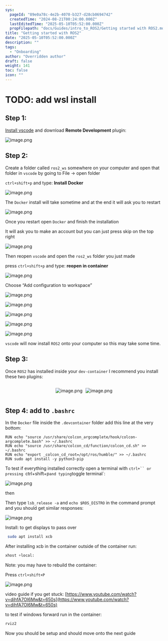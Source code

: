 ```yaml
---
sys:
  pageId: "89e0a78c-4e2b-4070-b327-d28cb0694742"
  createdTime: "2024-08-21T00:24:00.000Z"
  lastEditedTime: "2025-05-10T05:52:00.000Z"
  propFilepath: "docs/Guides/intro_to_ROS2/Getting started with ROS2.md"
title: "Getting started with ROS2"
date: "2025-05-10T05:52:00.000Z"
description: ""
tags:
  - "Onboarding"
author: "Overridden author"
draft: false
weight: 141
toc: false
icon: ""
---
```


# TODO: add wsl install

## Step 1:

[Install vscode](https://code.visualstudio.com/download) and download **Remote Development** plugin:

![image.png](https://prod-files-secure.s3.us-west-2.amazonaws.com/d518164a-d88e-44d1-a4ee-3adb3bd8bce0/efb52993-1881-4a40-b95e-6f020334f022/image.png?X-Amz-Algorithm=AWS4-HMAC-SHA256&X-Amz-Content-Sha256=UNSIGNED-PAYLOAD&X-Amz-Credential=ASIAZI2LB466ZXSRPMMT%2F20250510%2Fus-west-2%2Fs3%2Faws4_request&X-Amz-Date=20250510T090751Z&X-Amz-Expires=3600&X-Amz-Security-Token=IQoJb3JpZ2luX2VjEPj%2F%2F%2F%2F%2F%2F%2F%2F%2F%2FwEaCXVzLXdlc3QtMiJHMEUCIEhwC3F3YGo3PmwV4V8ALk0TNnuEybFLu%2BO0ayySlCy7AiEAyy1Ea2pBGIFWUxld3BHfHYEWLl7WNlSJ%2FdMd7jQhs28qiAQIof%2F%2F%2F%2F%2F%2F%2F%2F%2F%2FARAAGgw2Mzc0MjMxODM4MDUiDCuds%2Fr2LhLYi9EbgSrcA4G8re3eqRzP0Rmufb6CfUoqzLiYcYR5Uli9KbYhQuVQEBfRg28V4f4LuQ%2FZK27xwnhYkTs%2B2m%2B%2Bxq6zVx3Wa2bDS2%2FLqrqAd%2FG%2BNOCgfHfQVefFxuKc11LkKMlIIvipPkdKkoik7fTnmZsFIqFSu0SKrgylDi04U7er6vQkxSqUO0QPqUQ9frzWglX0%2FLntpIguJNTf8ntISDqPjQxpuTB9ZVBtr5fNr8uSAEq2oo1u8dLdqhRAvBNIRvBrF0bsGOBuQsdMaWem0tFHZiSs5LaoQ%2FN%2FxE%2F2W1odOlDXNVD0gV0O4DfkOCgqKSbERp9QDpjbCKLG0AzoYuAwxSd9kU2vvD%2FubtawttgkU2kfKh8gpW4q1PorAl7MgMJLjO5AIOCdAt8rXQKgeYe27iuLPDajTcxXq71jdoYoL3CWoN348w5fmx8TU0qJxdfIlwI4eUkDYp2xytdJb9d1EfoXics25HIkfJQoF86pScZTUKv6nO9easGnHlVHokIzkiWS6VzvV6KVvr2Lmby4pom8cjnP8J%2BFKTgy7ELcfqW7O1QcecD0YTxPhZIrKxLOWePG5bd%2F1yBXFN5mTbpRI77Zy0CLFADW5vhXRa0k68FcAUp2CyML0HU0ZDucUyXsMOuP%2FMAGOqUBEEJZJfP9zu%2B97JSdlA33IcEU2xwH1XP2P9wp5MJCkngKcDYj4FGQeJBx1kYZxnZBvc8W3OuoXFQ%2BTvdRd66hbItUSoCIOeXjm7RsJ14WP7hp6sL5Y1cVKoEwSd42LHPz5iLhrGzwOWXuXkoinYl%2FlG%2F36DNdgBa8WD9oVJkOHnvx91ssd707Xyso2p5dljOu6EWM8pl7UGUPIl2mw%2BCjHd4GV1PT&X-Amz-Signature=2d1f1456015fa37bdda984c732b2bf7f184d1f61fd449951f5eadf6da5298fa0&X-Amz-SignedHeaders=host&x-id=GetObject)

## Step 2:

Create a folder called `ros2_ws` somewhere on your computer and open that folder in `vscode` by going to File → open folder 

`ctrl+shift+p` and type: **Install Docker**

![image.png](https://prod-files-secure.s3.us-west-2.amazonaws.com/d518164a-d88e-44d1-a4ee-3adb3bd8bce0/2269dc0e-1cd5-47ff-bceb-c04ad9b2eab0/image.png?X-Amz-Algorithm=AWS4-HMAC-SHA256&X-Amz-Content-Sha256=UNSIGNED-PAYLOAD&X-Amz-Credential=ASIAZI2LB466ZXSRPMMT%2F20250510%2Fus-west-2%2Fs3%2Faws4_request&X-Amz-Date=20250510T090751Z&X-Amz-Expires=3600&X-Amz-Security-Token=IQoJb3JpZ2luX2VjEPj%2F%2F%2F%2F%2F%2F%2F%2F%2F%2FwEaCXVzLXdlc3QtMiJHMEUCIEhwC3F3YGo3PmwV4V8ALk0TNnuEybFLu%2BO0ayySlCy7AiEAyy1Ea2pBGIFWUxld3BHfHYEWLl7WNlSJ%2FdMd7jQhs28qiAQIof%2F%2F%2F%2F%2F%2F%2F%2F%2F%2FARAAGgw2Mzc0MjMxODM4MDUiDCuds%2Fr2LhLYi9EbgSrcA4G8re3eqRzP0Rmufb6CfUoqzLiYcYR5Uli9KbYhQuVQEBfRg28V4f4LuQ%2FZK27xwnhYkTs%2B2m%2B%2Bxq6zVx3Wa2bDS2%2FLqrqAd%2FG%2BNOCgfHfQVefFxuKc11LkKMlIIvipPkdKkoik7fTnmZsFIqFSu0SKrgylDi04U7er6vQkxSqUO0QPqUQ9frzWglX0%2FLntpIguJNTf8ntISDqPjQxpuTB9ZVBtr5fNr8uSAEq2oo1u8dLdqhRAvBNIRvBrF0bsGOBuQsdMaWem0tFHZiSs5LaoQ%2FN%2FxE%2F2W1odOlDXNVD0gV0O4DfkOCgqKSbERp9QDpjbCKLG0AzoYuAwxSd9kU2vvD%2FubtawttgkU2kfKh8gpW4q1PorAl7MgMJLjO5AIOCdAt8rXQKgeYe27iuLPDajTcxXq71jdoYoL3CWoN348w5fmx8TU0qJxdfIlwI4eUkDYp2xytdJb9d1EfoXics25HIkfJQoF86pScZTUKv6nO9easGnHlVHokIzkiWS6VzvV6KVvr2Lmby4pom8cjnP8J%2BFKTgy7ELcfqW7O1QcecD0YTxPhZIrKxLOWePG5bd%2F1yBXFN5mTbpRI77Zy0CLFADW5vhXRa0k68FcAUp2CyML0HU0ZDucUyXsMOuP%2FMAGOqUBEEJZJfP9zu%2B97JSdlA33IcEU2xwH1XP2P9wp5MJCkngKcDYj4FGQeJBx1kYZxnZBvc8W3OuoXFQ%2BTvdRd66hbItUSoCIOeXjm7RsJ14WP7hp6sL5Y1cVKoEwSd42LHPz5iLhrGzwOWXuXkoinYl%2FlG%2F36DNdgBa8WD9oVJkOHnvx91ssd707Xyso2p5dljOu6EWM8pl7UGUPIl2mw%2BCjHd4GV1PT&X-Amz-Signature=31fd43c09325eb63d520c044a6016d8512c395959be80f30e2f8a4592259e22e&X-Amz-SignedHeaders=host&x-id=GetObject)

The `Docker` install will take sometime and at the end it will ask you to restart

![image.png](https://prod-files-secure.s3.us-west-2.amazonaws.com/d518164a-d88e-44d1-a4ee-3adb3bd8bce0/ed233f78-be33-4b1f-b89c-9c346c0e961e/image.png?X-Amz-Algorithm=AWS4-HMAC-SHA256&X-Amz-Content-Sha256=UNSIGNED-PAYLOAD&X-Amz-Credential=ASIAZI2LB466ZXSRPMMT%2F20250510%2Fus-west-2%2Fs3%2Faws4_request&X-Amz-Date=20250510T090751Z&X-Amz-Expires=3600&X-Amz-Security-Token=IQoJb3JpZ2luX2VjEPj%2F%2F%2F%2F%2F%2F%2F%2F%2F%2FwEaCXVzLXdlc3QtMiJHMEUCIEhwC3F3YGo3PmwV4V8ALk0TNnuEybFLu%2BO0ayySlCy7AiEAyy1Ea2pBGIFWUxld3BHfHYEWLl7WNlSJ%2FdMd7jQhs28qiAQIof%2F%2F%2F%2F%2F%2F%2F%2F%2F%2FARAAGgw2Mzc0MjMxODM4MDUiDCuds%2Fr2LhLYi9EbgSrcA4G8re3eqRzP0Rmufb6CfUoqzLiYcYR5Uli9KbYhQuVQEBfRg28V4f4LuQ%2FZK27xwnhYkTs%2B2m%2B%2Bxq6zVx3Wa2bDS2%2FLqrqAd%2FG%2BNOCgfHfQVefFxuKc11LkKMlIIvipPkdKkoik7fTnmZsFIqFSu0SKrgylDi04U7er6vQkxSqUO0QPqUQ9frzWglX0%2FLntpIguJNTf8ntISDqPjQxpuTB9ZVBtr5fNr8uSAEq2oo1u8dLdqhRAvBNIRvBrF0bsGOBuQsdMaWem0tFHZiSs5LaoQ%2FN%2FxE%2F2W1odOlDXNVD0gV0O4DfkOCgqKSbERp9QDpjbCKLG0AzoYuAwxSd9kU2vvD%2FubtawttgkU2kfKh8gpW4q1PorAl7MgMJLjO5AIOCdAt8rXQKgeYe27iuLPDajTcxXq71jdoYoL3CWoN348w5fmx8TU0qJxdfIlwI4eUkDYp2xytdJb9d1EfoXics25HIkfJQoF86pScZTUKv6nO9easGnHlVHokIzkiWS6VzvV6KVvr2Lmby4pom8cjnP8J%2BFKTgy7ELcfqW7O1QcecD0YTxPhZIrKxLOWePG5bd%2F1yBXFN5mTbpRI77Zy0CLFADW5vhXRa0k68FcAUp2CyML0HU0ZDucUyXsMOuP%2FMAGOqUBEEJZJfP9zu%2B97JSdlA33IcEU2xwH1XP2P9wp5MJCkngKcDYj4FGQeJBx1kYZxnZBvc8W3OuoXFQ%2BTvdRd66hbItUSoCIOeXjm7RsJ14WP7hp6sL5Y1cVKoEwSd42LHPz5iLhrGzwOWXuXkoinYl%2FlG%2F36DNdgBa8WD9oVJkOHnvx91ssd707Xyso2p5dljOu6EWM8pl7UGUPIl2mw%2BCjHd4GV1PT&X-Amz-Signature=6aa0b597724aec0731ea6192b5eba5b5ba770cdc56e4f217ff2e68bfeb4110fb&X-Amz-SignedHeaders=host&x-id=GetObject)

Once you restart open `Docker` and finish the installation

It will ask you to make an account but you can just press skip on the top right

![image.png](https://prod-files-secure.s3.us-west-2.amazonaws.com/d518164a-d88e-44d1-a4ee-3adb3bd8bce0/21010ad9-1659-4fd9-9f59-9932a09b2a3d/image.png?X-Amz-Algorithm=AWS4-HMAC-SHA256&X-Amz-Content-Sha256=UNSIGNED-PAYLOAD&X-Amz-Credential=ASIAZI2LB466ZXSRPMMT%2F20250510%2Fus-west-2%2Fs3%2Faws4_request&X-Amz-Date=20250510T090751Z&X-Amz-Expires=3600&X-Amz-Security-Token=IQoJb3JpZ2luX2VjEPj%2F%2F%2F%2F%2F%2F%2F%2F%2F%2FwEaCXVzLXdlc3QtMiJHMEUCIEhwC3F3YGo3PmwV4V8ALk0TNnuEybFLu%2BO0ayySlCy7AiEAyy1Ea2pBGIFWUxld3BHfHYEWLl7WNlSJ%2FdMd7jQhs28qiAQIof%2F%2F%2F%2F%2F%2F%2F%2F%2F%2FARAAGgw2Mzc0MjMxODM4MDUiDCuds%2Fr2LhLYi9EbgSrcA4G8re3eqRzP0Rmufb6CfUoqzLiYcYR5Uli9KbYhQuVQEBfRg28V4f4LuQ%2FZK27xwnhYkTs%2B2m%2B%2Bxq6zVx3Wa2bDS2%2FLqrqAd%2FG%2BNOCgfHfQVefFxuKc11LkKMlIIvipPkdKkoik7fTnmZsFIqFSu0SKrgylDi04U7er6vQkxSqUO0QPqUQ9frzWglX0%2FLntpIguJNTf8ntISDqPjQxpuTB9ZVBtr5fNr8uSAEq2oo1u8dLdqhRAvBNIRvBrF0bsGOBuQsdMaWem0tFHZiSs5LaoQ%2FN%2FxE%2F2W1odOlDXNVD0gV0O4DfkOCgqKSbERp9QDpjbCKLG0AzoYuAwxSd9kU2vvD%2FubtawttgkU2kfKh8gpW4q1PorAl7MgMJLjO5AIOCdAt8rXQKgeYe27iuLPDajTcxXq71jdoYoL3CWoN348w5fmx8TU0qJxdfIlwI4eUkDYp2xytdJb9d1EfoXics25HIkfJQoF86pScZTUKv6nO9easGnHlVHokIzkiWS6VzvV6KVvr2Lmby4pom8cjnP8J%2BFKTgy7ELcfqW7O1QcecD0YTxPhZIrKxLOWePG5bd%2F1yBXFN5mTbpRI77Zy0CLFADW5vhXRa0k68FcAUp2CyML0HU0ZDucUyXsMOuP%2FMAGOqUBEEJZJfP9zu%2B97JSdlA33IcEU2xwH1XP2P9wp5MJCkngKcDYj4FGQeJBx1kYZxnZBvc8W3OuoXFQ%2BTvdRd66hbItUSoCIOeXjm7RsJ14WP7hp6sL5Y1cVKoEwSd42LHPz5iLhrGzwOWXuXkoinYl%2FlG%2F36DNdgBa8WD9oVJkOHnvx91ssd707Xyso2p5dljOu6EWM8pl7UGUPIl2mw%2BCjHd4GV1PT&X-Amz-Signature=79942b7ebddfbb3290741b15bab7f05e876def7a87e766fac221340c8777d633&X-Amz-SignedHeaders=host&x-id=GetObject)

Then reopen `vscode` and open the `ros2_ws` folder you just made

press `ctrl+shift+p` and type: **reopen in container**

![image.png](https://prod-files-secure.s3.us-west-2.amazonaws.com/d518164a-d88e-44d1-a4ee-3adb3bd8bce0/4e93b8c2-41ad-488c-8095-c74205196118/image.png?X-Amz-Algorithm=AWS4-HMAC-SHA256&X-Amz-Content-Sha256=UNSIGNED-PAYLOAD&X-Amz-Credential=ASIAZI2LB466ZXSRPMMT%2F20250510%2Fus-west-2%2Fs3%2Faws4_request&X-Amz-Date=20250510T090751Z&X-Amz-Expires=3600&X-Amz-Security-Token=IQoJb3JpZ2luX2VjEPj%2F%2F%2F%2F%2F%2F%2F%2F%2F%2FwEaCXVzLXdlc3QtMiJHMEUCIEhwC3F3YGo3PmwV4V8ALk0TNnuEybFLu%2BO0ayySlCy7AiEAyy1Ea2pBGIFWUxld3BHfHYEWLl7WNlSJ%2FdMd7jQhs28qiAQIof%2F%2F%2F%2F%2F%2F%2F%2F%2F%2FARAAGgw2Mzc0MjMxODM4MDUiDCuds%2Fr2LhLYi9EbgSrcA4G8re3eqRzP0Rmufb6CfUoqzLiYcYR5Uli9KbYhQuVQEBfRg28V4f4LuQ%2FZK27xwnhYkTs%2B2m%2B%2Bxq6zVx3Wa2bDS2%2FLqrqAd%2FG%2BNOCgfHfQVefFxuKc11LkKMlIIvipPkdKkoik7fTnmZsFIqFSu0SKrgylDi04U7er6vQkxSqUO0QPqUQ9frzWglX0%2FLntpIguJNTf8ntISDqPjQxpuTB9ZVBtr5fNr8uSAEq2oo1u8dLdqhRAvBNIRvBrF0bsGOBuQsdMaWem0tFHZiSs5LaoQ%2FN%2FxE%2F2W1odOlDXNVD0gV0O4DfkOCgqKSbERp9QDpjbCKLG0AzoYuAwxSd9kU2vvD%2FubtawttgkU2kfKh8gpW4q1PorAl7MgMJLjO5AIOCdAt8rXQKgeYe27iuLPDajTcxXq71jdoYoL3CWoN348w5fmx8TU0qJxdfIlwI4eUkDYp2xytdJb9d1EfoXics25HIkfJQoF86pScZTUKv6nO9easGnHlVHokIzkiWS6VzvV6KVvr2Lmby4pom8cjnP8J%2BFKTgy7ELcfqW7O1QcecD0YTxPhZIrKxLOWePG5bd%2F1yBXFN5mTbpRI77Zy0CLFADW5vhXRa0k68FcAUp2CyML0HU0ZDucUyXsMOuP%2FMAGOqUBEEJZJfP9zu%2B97JSdlA33IcEU2xwH1XP2P9wp5MJCkngKcDYj4FGQeJBx1kYZxnZBvc8W3OuoXFQ%2BTvdRd66hbItUSoCIOeXjm7RsJ14WP7hp6sL5Y1cVKoEwSd42LHPz5iLhrGzwOWXuXkoinYl%2FlG%2F36DNdgBa8WD9oVJkOHnvx91ssd707Xyso2p5dljOu6EWM8pl7UGUPIl2mw%2BCjHd4GV1PT&X-Amz-Signature=aa4ec30ef2dfcca141140b95ef399b6d2590df3b11d6f3162029edcf0ef5326a&X-Amz-SignedHeaders=host&x-id=GetObject)

Choose “Add configuration to workspace”

![image.png](https://prod-files-secure.s3.us-west-2.amazonaws.com/d518164a-d88e-44d1-a4ee-3adb3bd8bce0/9560b282-5060-4989-ba37-97e7b2c22476/image.png?X-Amz-Algorithm=AWS4-HMAC-SHA256&X-Amz-Content-Sha256=UNSIGNED-PAYLOAD&X-Amz-Credential=ASIAZI2LB466ZXSRPMMT%2F20250510%2Fus-west-2%2Fs3%2Faws4_request&X-Amz-Date=20250510T090751Z&X-Amz-Expires=3600&X-Amz-Security-Token=IQoJb3JpZ2luX2VjEPj%2F%2F%2F%2F%2F%2F%2F%2F%2F%2FwEaCXVzLXdlc3QtMiJHMEUCIEhwC3F3YGo3PmwV4V8ALk0TNnuEybFLu%2BO0ayySlCy7AiEAyy1Ea2pBGIFWUxld3BHfHYEWLl7WNlSJ%2FdMd7jQhs28qiAQIof%2F%2F%2F%2F%2F%2F%2F%2F%2F%2FARAAGgw2Mzc0MjMxODM4MDUiDCuds%2Fr2LhLYi9EbgSrcA4G8re3eqRzP0Rmufb6CfUoqzLiYcYR5Uli9KbYhQuVQEBfRg28V4f4LuQ%2FZK27xwnhYkTs%2B2m%2B%2Bxq6zVx3Wa2bDS2%2FLqrqAd%2FG%2BNOCgfHfQVefFxuKc11LkKMlIIvipPkdKkoik7fTnmZsFIqFSu0SKrgylDi04U7er6vQkxSqUO0QPqUQ9frzWglX0%2FLntpIguJNTf8ntISDqPjQxpuTB9ZVBtr5fNr8uSAEq2oo1u8dLdqhRAvBNIRvBrF0bsGOBuQsdMaWem0tFHZiSs5LaoQ%2FN%2FxE%2F2W1odOlDXNVD0gV0O4DfkOCgqKSbERp9QDpjbCKLG0AzoYuAwxSd9kU2vvD%2FubtawttgkU2kfKh8gpW4q1PorAl7MgMJLjO5AIOCdAt8rXQKgeYe27iuLPDajTcxXq71jdoYoL3CWoN348w5fmx8TU0qJxdfIlwI4eUkDYp2xytdJb9d1EfoXics25HIkfJQoF86pScZTUKv6nO9easGnHlVHokIzkiWS6VzvV6KVvr2Lmby4pom8cjnP8J%2BFKTgy7ELcfqW7O1QcecD0YTxPhZIrKxLOWePG5bd%2F1yBXFN5mTbpRI77Zy0CLFADW5vhXRa0k68FcAUp2CyML0HU0ZDucUyXsMOuP%2FMAGOqUBEEJZJfP9zu%2B97JSdlA33IcEU2xwH1XP2P9wp5MJCkngKcDYj4FGQeJBx1kYZxnZBvc8W3OuoXFQ%2BTvdRd66hbItUSoCIOeXjm7RsJ14WP7hp6sL5Y1cVKoEwSd42LHPz5iLhrGzwOWXuXkoinYl%2FlG%2F36DNdgBa8WD9oVJkOHnvx91ssd707Xyso2p5dljOu6EWM8pl7UGUPIl2mw%2BCjHd4GV1PT&X-Amz-Signature=3007c901214e08e54f547522c63248bb0e333f4edd750377f286e986abcd8b2e&X-Amz-SignedHeaders=host&x-id=GetObject)

![image.png](https://prod-files-secure.s3.us-west-2.amazonaws.com/d518164a-d88e-44d1-a4ee-3adb3bd8bce0/2ee63f81-886b-48e8-a553-dc6e5eac99e4/image.png?X-Amz-Algorithm=AWS4-HMAC-SHA256&X-Amz-Content-Sha256=UNSIGNED-PAYLOAD&X-Amz-Credential=ASIAZI2LB466ZXSRPMMT%2F20250510%2Fus-west-2%2Fs3%2Faws4_request&X-Amz-Date=20250510T090751Z&X-Amz-Expires=3600&X-Amz-Security-Token=IQoJb3JpZ2luX2VjEPj%2F%2F%2F%2F%2F%2F%2F%2F%2F%2FwEaCXVzLXdlc3QtMiJHMEUCIEhwC3F3YGo3PmwV4V8ALk0TNnuEybFLu%2BO0ayySlCy7AiEAyy1Ea2pBGIFWUxld3BHfHYEWLl7WNlSJ%2FdMd7jQhs28qiAQIof%2F%2F%2F%2F%2F%2F%2F%2F%2F%2FARAAGgw2Mzc0MjMxODM4MDUiDCuds%2Fr2LhLYi9EbgSrcA4G8re3eqRzP0Rmufb6CfUoqzLiYcYR5Uli9KbYhQuVQEBfRg28V4f4LuQ%2FZK27xwnhYkTs%2B2m%2B%2Bxq6zVx3Wa2bDS2%2FLqrqAd%2FG%2BNOCgfHfQVefFxuKc11LkKMlIIvipPkdKkoik7fTnmZsFIqFSu0SKrgylDi04U7er6vQkxSqUO0QPqUQ9frzWglX0%2FLntpIguJNTf8ntISDqPjQxpuTB9ZVBtr5fNr8uSAEq2oo1u8dLdqhRAvBNIRvBrF0bsGOBuQsdMaWem0tFHZiSs5LaoQ%2FN%2FxE%2F2W1odOlDXNVD0gV0O4DfkOCgqKSbERp9QDpjbCKLG0AzoYuAwxSd9kU2vvD%2FubtawttgkU2kfKh8gpW4q1PorAl7MgMJLjO5AIOCdAt8rXQKgeYe27iuLPDajTcxXq71jdoYoL3CWoN348w5fmx8TU0qJxdfIlwI4eUkDYp2xytdJb9d1EfoXics25HIkfJQoF86pScZTUKv6nO9easGnHlVHokIzkiWS6VzvV6KVvr2Lmby4pom8cjnP8J%2BFKTgy7ELcfqW7O1QcecD0YTxPhZIrKxLOWePG5bd%2F1yBXFN5mTbpRI77Zy0CLFADW5vhXRa0k68FcAUp2CyML0HU0ZDucUyXsMOuP%2FMAGOqUBEEJZJfP9zu%2B97JSdlA33IcEU2xwH1XP2P9wp5MJCkngKcDYj4FGQeJBx1kYZxnZBvc8W3OuoXFQ%2BTvdRd66hbItUSoCIOeXjm7RsJ14WP7hp6sL5Y1cVKoEwSd42LHPz5iLhrGzwOWXuXkoinYl%2FlG%2F36DNdgBa8WD9oVJkOHnvx91ssd707Xyso2p5dljOu6EWM8pl7UGUPIl2mw%2BCjHd4GV1PT&X-Amz-Signature=746615c9ca26c5f2aef8d78ed1701f1d31dbdead132322d0f8b37441581112ae&X-Amz-SignedHeaders=host&x-id=GetObject)

![image.png](https://prod-files-secure.s3.us-west-2.amazonaws.com/d518164a-d88e-44d1-a4ee-3adb3bd8bce0/ae1580b2-b048-407e-aed9-b584224a7a04/image.png?X-Amz-Algorithm=AWS4-HMAC-SHA256&X-Amz-Content-Sha256=UNSIGNED-PAYLOAD&X-Amz-Credential=ASIAZI2LB466ZXSRPMMT%2F20250510%2Fus-west-2%2Fs3%2Faws4_request&X-Amz-Date=20250510T090751Z&X-Amz-Expires=3600&X-Amz-Security-Token=IQoJb3JpZ2luX2VjEPj%2F%2F%2F%2F%2F%2F%2F%2F%2F%2FwEaCXVzLXdlc3QtMiJHMEUCIEhwC3F3YGo3PmwV4V8ALk0TNnuEybFLu%2BO0ayySlCy7AiEAyy1Ea2pBGIFWUxld3BHfHYEWLl7WNlSJ%2FdMd7jQhs28qiAQIof%2F%2F%2F%2F%2F%2F%2F%2F%2F%2FARAAGgw2Mzc0MjMxODM4MDUiDCuds%2Fr2LhLYi9EbgSrcA4G8re3eqRzP0Rmufb6CfUoqzLiYcYR5Uli9KbYhQuVQEBfRg28V4f4LuQ%2FZK27xwnhYkTs%2B2m%2B%2Bxq6zVx3Wa2bDS2%2FLqrqAd%2FG%2BNOCgfHfQVefFxuKc11LkKMlIIvipPkdKkoik7fTnmZsFIqFSu0SKrgylDi04U7er6vQkxSqUO0QPqUQ9frzWglX0%2FLntpIguJNTf8ntISDqPjQxpuTB9ZVBtr5fNr8uSAEq2oo1u8dLdqhRAvBNIRvBrF0bsGOBuQsdMaWem0tFHZiSs5LaoQ%2FN%2FxE%2F2W1odOlDXNVD0gV0O4DfkOCgqKSbERp9QDpjbCKLG0AzoYuAwxSd9kU2vvD%2FubtawttgkU2kfKh8gpW4q1PorAl7MgMJLjO5AIOCdAt8rXQKgeYe27iuLPDajTcxXq71jdoYoL3CWoN348w5fmx8TU0qJxdfIlwI4eUkDYp2xytdJb9d1EfoXics25HIkfJQoF86pScZTUKv6nO9easGnHlVHokIzkiWS6VzvV6KVvr2Lmby4pom8cjnP8J%2BFKTgy7ELcfqW7O1QcecD0YTxPhZIrKxLOWePG5bd%2F1yBXFN5mTbpRI77Zy0CLFADW5vhXRa0k68FcAUp2CyML0HU0ZDucUyXsMOuP%2FMAGOqUBEEJZJfP9zu%2B97JSdlA33IcEU2xwH1XP2P9wp5MJCkngKcDYj4FGQeJBx1kYZxnZBvc8W3OuoXFQ%2BTvdRd66hbItUSoCIOeXjm7RsJ14WP7hp6sL5Y1cVKoEwSd42LHPz5iLhrGzwOWXuXkoinYl%2FlG%2F36DNdgBa8WD9oVJkOHnvx91ssd707Xyso2p5dljOu6EWM8pl7UGUPIl2mw%2BCjHd4GV1PT&X-Amz-Signature=44542ff346d00812794874a25e5186c1498899bf224fad80378e2b44a55b42ac&X-Amz-SignedHeaders=host&x-id=GetObject)

![image.png](https://prod-files-secure.s3.us-west-2.amazonaws.com/d518164a-d88e-44d1-a4ee-3adb3bd8bce0/53255b28-f75e-430f-b9e3-c0ac8577e42b/image.png?X-Amz-Algorithm=AWS4-HMAC-SHA256&X-Amz-Content-Sha256=UNSIGNED-PAYLOAD&X-Amz-Credential=ASIAZI2LB466ZXSRPMMT%2F20250510%2Fus-west-2%2Fs3%2Faws4_request&X-Amz-Date=20250510T090751Z&X-Amz-Expires=3600&X-Amz-Security-Token=IQoJb3JpZ2luX2VjEPj%2F%2F%2F%2F%2F%2F%2F%2F%2F%2FwEaCXVzLXdlc3QtMiJHMEUCIEhwC3F3YGo3PmwV4V8ALk0TNnuEybFLu%2BO0ayySlCy7AiEAyy1Ea2pBGIFWUxld3BHfHYEWLl7WNlSJ%2FdMd7jQhs28qiAQIof%2F%2F%2F%2F%2F%2F%2F%2F%2F%2FARAAGgw2Mzc0MjMxODM4MDUiDCuds%2Fr2LhLYi9EbgSrcA4G8re3eqRzP0Rmufb6CfUoqzLiYcYR5Uli9KbYhQuVQEBfRg28V4f4LuQ%2FZK27xwnhYkTs%2B2m%2B%2Bxq6zVx3Wa2bDS2%2FLqrqAd%2FG%2BNOCgfHfQVefFxuKc11LkKMlIIvipPkdKkoik7fTnmZsFIqFSu0SKrgylDi04U7er6vQkxSqUO0QPqUQ9frzWglX0%2FLntpIguJNTf8ntISDqPjQxpuTB9ZVBtr5fNr8uSAEq2oo1u8dLdqhRAvBNIRvBrF0bsGOBuQsdMaWem0tFHZiSs5LaoQ%2FN%2FxE%2F2W1odOlDXNVD0gV0O4DfkOCgqKSbERp9QDpjbCKLG0AzoYuAwxSd9kU2vvD%2FubtawttgkU2kfKh8gpW4q1PorAl7MgMJLjO5AIOCdAt8rXQKgeYe27iuLPDajTcxXq71jdoYoL3CWoN348w5fmx8TU0qJxdfIlwI4eUkDYp2xytdJb9d1EfoXics25HIkfJQoF86pScZTUKv6nO9easGnHlVHokIzkiWS6VzvV6KVvr2Lmby4pom8cjnP8J%2BFKTgy7ELcfqW7O1QcecD0YTxPhZIrKxLOWePG5bd%2F1yBXFN5mTbpRI77Zy0CLFADW5vhXRa0k68FcAUp2CyML0HU0ZDucUyXsMOuP%2FMAGOqUBEEJZJfP9zu%2B97JSdlA33IcEU2xwH1XP2P9wp5MJCkngKcDYj4FGQeJBx1kYZxnZBvc8W3OuoXFQ%2BTvdRd66hbItUSoCIOeXjm7RsJ14WP7hp6sL5Y1cVKoEwSd42LHPz5iLhrGzwOWXuXkoinYl%2FlG%2F36DNdgBa8WD9oVJkOHnvx91ssd707Xyso2p5dljOu6EWM8pl7UGUPIl2mw%2BCjHd4GV1PT&X-Amz-Signature=21847f8703c36230ec6e8fb2220886d6d24028b37346638b80498949f4045cd8&X-Amz-SignedHeaders=host&x-id=GetObject)

![image.png](https://prod-files-secure.s3.us-west-2.amazonaws.com/d518164a-d88e-44d1-a4ee-3adb3bd8bce0/7c562767-5af9-4ffb-97d1-327bcdf4ee00/image.png?X-Amz-Algorithm=AWS4-HMAC-SHA256&X-Amz-Content-Sha256=UNSIGNED-PAYLOAD&X-Amz-Credential=ASIAZI2LB466ZXSRPMMT%2F20250510%2Fus-west-2%2Fs3%2Faws4_request&X-Amz-Date=20250510T090751Z&X-Amz-Expires=3600&X-Amz-Security-Token=IQoJb3JpZ2luX2VjEPj%2F%2F%2F%2F%2F%2F%2F%2F%2F%2FwEaCXVzLXdlc3QtMiJHMEUCIEhwC3F3YGo3PmwV4V8ALk0TNnuEybFLu%2BO0ayySlCy7AiEAyy1Ea2pBGIFWUxld3BHfHYEWLl7WNlSJ%2FdMd7jQhs28qiAQIof%2F%2F%2F%2F%2F%2F%2F%2F%2F%2FARAAGgw2Mzc0MjMxODM4MDUiDCuds%2Fr2LhLYi9EbgSrcA4G8re3eqRzP0Rmufb6CfUoqzLiYcYR5Uli9KbYhQuVQEBfRg28V4f4LuQ%2FZK27xwnhYkTs%2B2m%2B%2Bxq6zVx3Wa2bDS2%2FLqrqAd%2FG%2BNOCgfHfQVefFxuKc11LkKMlIIvipPkdKkoik7fTnmZsFIqFSu0SKrgylDi04U7er6vQkxSqUO0QPqUQ9frzWglX0%2FLntpIguJNTf8ntISDqPjQxpuTB9ZVBtr5fNr8uSAEq2oo1u8dLdqhRAvBNIRvBrF0bsGOBuQsdMaWem0tFHZiSs5LaoQ%2FN%2FxE%2F2W1odOlDXNVD0gV0O4DfkOCgqKSbERp9QDpjbCKLG0AzoYuAwxSd9kU2vvD%2FubtawttgkU2kfKh8gpW4q1PorAl7MgMJLjO5AIOCdAt8rXQKgeYe27iuLPDajTcxXq71jdoYoL3CWoN348w5fmx8TU0qJxdfIlwI4eUkDYp2xytdJb9d1EfoXics25HIkfJQoF86pScZTUKv6nO9easGnHlVHokIzkiWS6VzvV6KVvr2Lmby4pom8cjnP8J%2BFKTgy7ELcfqW7O1QcecD0YTxPhZIrKxLOWePG5bd%2F1yBXFN5mTbpRI77Zy0CLFADW5vhXRa0k68FcAUp2CyML0HU0ZDucUyXsMOuP%2FMAGOqUBEEJZJfP9zu%2B97JSdlA33IcEU2xwH1XP2P9wp5MJCkngKcDYj4FGQeJBx1kYZxnZBvc8W3OuoXFQ%2BTvdRd66hbItUSoCIOeXjm7RsJ14WP7hp6sL5Y1cVKoEwSd42LHPz5iLhrGzwOWXuXkoinYl%2FlG%2F36DNdgBa8WD9oVJkOHnvx91ssd707Xyso2p5dljOu6EWM8pl7UGUPIl2mw%2BCjHd4GV1PT&X-Amz-Signature=b3fb8d0bdb891a4fc6e4b640b4fd05f4ed09d531e640b5877518c051fa0fd2dc&X-Amz-SignedHeaders=host&x-id=GetObject)

`vscode` will now install `ROS2` onto your computer so this may take some time.

## Step 3:

Once `ROS2` has installed inside your `dev-container` I recommend you install these two plugins:

<div style="display: flex;flex-direction: row; column-gap:10px; max-width: 630px;justify-content: center;">
<div>

![image.png](https://prod-files-secure.s3.us-west-2.amazonaws.com/d518164a-d88e-44d1-a4ee-3adb3bd8bce0/3fc3d550-5a54-4ba1-ba6b-faa01cdb7369/image.png?X-Amz-Algorithm=AWS4-HMAC-SHA256&X-Amz-Content-Sha256=UNSIGNED-PAYLOAD&X-Amz-Credential=ASIAZI2LB466RKHRWLAB%2F20250510%2Fus-west-2%2Fs3%2Faws4_request&X-Amz-Date=20250510T090757Z&X-Amz-Expires=3600&X-Amz-Security-Token=IQoJb3JpZ2luX2VjEPj%2F%2F%2F%2F%2F%2F%2F%2F%2F%2FwEaCXVzLXdlc3QtMiJGMEQCIG1qPhDH90iPedvNN4ASpwebylQPFLVp1bveEXaI57OwAiA%2F1HkZj7jc797B8eTxFUOJsSsk%2Fd%2FGqdKtBuTkyMCsBSqIBAih%2F%2F%2F%2F%2F%2F%2F%2F%2F%2F8BEAAaDDYzNzQyMzE4MzgwNSIMKdePqbPGGtjXRIqXKtwDIvbxRXKi4LsdAdHMZKFWekTKAokubO70OIq0TeygYLuQFCm8T5rM1mMg%2B68oFqsTe%2Bm3VN7PoFDf%2FvN%2BE5qzjoLpAwRHfvIEyQMI%2B%2FoWP951Kcqi2dlNF4qWgwvmu84Jiy%2FCbGhOM4xE1VJZJRr2pLnJfPXfXDIJT4FCMgBA2qI0%2Fx0%2Fm%2B33YFV0PP1vgj%2FaFPZLj0ZHw0lexsm83CHrXiQ7TObuAaMUfPK2TBjm5FmOmvnQuskI2PFOokY3FfyR7W%2FhAVdA3lqbLoSGAygfUKe5zEiJxeqNEK3o%2BvlyJjl%2BMnJjTJjCmTu3ZD48o3Ms158%2Fw8at5eG3LyKDfzP81jAmiY7XE09iO%2F2Dsbkh6Ti%2BI9R6b9iSTyjrOeA0pZpwFLBVz5ZqV6f5I8EQ%2FbH4UB0VX3H%2Fmqx4NUM%2FAYRMVv7SBOpqUsC8pPpSTV46JR9ryK5jocZ4aXhlIrE6xy2UW0k55rI219kfnuMd22AmeKeX3%2BLEvpYR%2BY78bNF6JfWRoowCAZ7Y%2BYPWfNBDmlcaVodqVmn7fE0vCu6WY%2Fb22JSD1Ob2puDsGPJlhSQefRnWlC%2BRXYpIQhWhIDZ6EcCbxfVHskvfQ7tXXlzUZsuC2zasx419SxFetv0Q5qsw3Y%2F8wAY6pgE%2BXKxRhG5I0bP7PaPRKEL5%2FvD9gqFwsMR3XVgywyqzwQJEa3O8HX2ixgMdhkhKf2XC1Rq6Dv55u2a3PmyKWn%2BkJznIm1lYM9gtBuFfUHBuugc1s55RZmWGaZg6QRhoNT3%2BqFdjr8fubXSvxG%2BLZYVYx6blI3E7yhAw%2B4FW2GwtTplr%2BAPXNrK1MRkCrRXB69a9IrzD4qVsHvXFwp4MW2VCYeJhV0%2Bs&X-Amz-Signature=64f4003e843f749b29605bb7138469b99326b6c2841627a1b10f3da202f6bf9c&X-Amz-SignedHeaders=host&x-id=GetObject)

</div>
<div>

![image.png](https://prod-files-secure.s3.us-west-2.amazonaws.com/d518164a-d88e-44d1-a4ee-3adb3bd8bce0/d994cc66-13c2-4093-a5a3-f84cf4601a82/image.png?X-Amz-Algorithm=AWS4-HMAC-SHA256&X-Amz-Content-Sha256=UNSIGNED-PAYLOAD&X-Amz-Credential=ASIAZI2LB4663EV5C4MK%2F20250510%2Fus-west-2%2Fs3%2Faws4_request&X-Amz-Date=20250510T090757Z&X-Amz-Expires=3600&X-Amz-Security-Token=IQoJb3JpZ2luX2VjEPj%2F%2F%2F%2F%2F%2F%2F%2F%2F%2FwEaCXVzLXdlc3QtMiJHMEUCIHyae7BwLR3YTjV%2BSDYfcthhcSVvepGgAHcee4wWU5mRAiEA5Vu%2BAdfBt8ACIv4jVkii4l7H5SIzoTPRTJlv43z6QKUqiAQIof%2F%2F%2F%2F%2F%2F%2F%2F%2F%2FARAAGgw2Mzc0MjMxODM4MDUiDNty8hMQDOhyl4gjNyrcA79Rv4s6oIJt9tXvGqvTU3B5uOMIUzWTjz%2Bq4BG8SN%2FMrFm3xb9pFedBIUKqlDbW%2FLnMmg8EWyQumSIrwJneaKbp7KaXkS1pCelhPaUdRiPPPJGnwisHKRCKwgap%2FMOrzIOcVkcJUl8IA3T8LbM6jreLkPad85rwD6iFvho5TLm7vo1XzeDW4YlsfP5JkqgFXaYq9vOBpmfel5AZlIioCIvRvfxZAvv4nybE1s84kNpagVtYbzku784guw2D0K81tIea5sUm9Lmwg9GMnNjvdOEfHpPHXdkPbZIW%2Bf%2BQz9a2H%2BRxP1sq8v5%2F73z4vpXTuvdPMvtkcmaVtIqphO%2BbMUaoeLHWMOFXDjFF9hJ00lQYTKXNW%2FrmpQo7oTHP5QvLgBQLpDzYzRRHuDvZqPMVt%2Fh9yv33HddTUfY2AlorEyKwDLglIJg2oO1GIJnuCKwDdfSDna4njB%2FRIt3kuse%2BqQmmX9Y8sJi41gb0sk1f3fR31NB1r6SJZhjozsHjsG5X7tXY8oE3IHGiDOi%2BmlbZgytSiaoIpfCgoVpych6NxnhvPTNA35lfvaoqR5l01OhyoSgmDco6N2SSWhRDFRG%2BLSh7Z%2BKumtHWPxaCT0%2F4x5hG8M3s3tWYAt7GqO4OMNSP%2FMAGOqUBGYbn8O7u8t78Ms86aU9cxFSlq%2FznJYJftoZIzvEcUiBSYa6x9owWAyvwoztUMZcCOOIOpxTd9BOnTZNPOZyjV7wJR2IxFamhDLKxksNFYU5ylLVxaSTOlZz%2B2OPBea3TS8LFCqQbQiVccGtdfIR3JrxWvRSdR1NfbBbVEbuDqE8TOf%2Brt9TYQZsNjnUoKSV1cWRaSHwkPckr6F4Ro%2FLRVeZnXfOZ&X-Amz-Signature=2e8bfe631a39f40c1b25c8b13ff3747dfdc05df8dbb19037514f55e330051fcb&X-Amz-SignedHeaders=host&x-id=GetObject)

</div>
</div>

## Step 4: add to `.bashrc`

In the `Docker` file inside the `.devcontainer` folder add this line at the very bottom: 

```docker
RUN echo "source /usr/share/colcon_argcomplete/hook/colcon-argcomplete.bash" >> ~/.bashrc
RUN echo "source /usr/share/colcon_cd/function/colcon_cd.sh" >> ~/.bashrc
RUN echo "export _colcon_cd_root=/opt/ros/humble/" >> ~/.bashrc
RUN sudo apt install -y python3-pip 
```

To test if everything installed correctly open a terminal with `ctrl+`` or pressing `ctrl+shift+p` and typing `toggle terminal`:

![image.png](https://prod-files-secure.s3.us-west-2.amazonaws.com/d518164a-d88e-44d1-a4ee-3adb3bd8bce0/6a4943d8-b04e-4c02-9a58-775f3384d1a5/image.png?X-Amz-Algorithm=AWS4-HMAC-SHA256&X-Amz-Content-Sha256=UNSIGNED-PAYLOAD&X-Amz-Credential=ASIAZI2LB466ZXSRPMMT%2F20250510%2Fus-west-2%2Fs3%2Faws4_request&X-Amz-Date=20250510T090751Z&X-Amz-Expires=3600&X-Amz-Security-Token=IQoJb3JpZ2luX2VjEPj%2F%2F%2F%2F%2F%2F%2F%2F%2F%2FwEaCXVzLXdlc3QtMiJHMEUCIEhwC3F3YGo3PmwV4V8ALk0TNnuEybFLu%2BO0ayySlCy7AiEAyy1Ea2pBGIFWUxld3BHfHYEWLl7WNlSJ%2FdMd7jQhs28qiAQIof%2F%2F%2F%2F%2F%2F%2F%2F%2F%2FARAAGgw2Mzc0MjMxODM4MDUiDCuds%2Fr2LhLYi9EbgSrcA4G8re3eqRzP0Rmufb6CfUoqzLiYcYR5Uli9KbYhQuVQEBfRg28V4f4LuQ%2FZK27xwnhYkTs%2B2m%2B%2Bxq6zVx3Wa2bDS2%2FLqrqAd%2FG%2BNOCgfHfQVefFxuKc11LkKMlIIvipPkdKkoik7fTnmZsFIqFSu0SKrgylDi04U7er6vQkxSqUO0QPqUQ9frzWglX0%2FLntpIguJNTf8ntISDqPjQxpuTB9ZVBtr5fNr8uSAEq2oo1u8dLdqhRAvBNIRvBrF0bsGOBuQsdMaWem0tFHZiSs5LaoQ%2FN%2FxE%2F2W1odOlDXNVD0gV0O4DfkOCgqKSbERp9QDpjbCKLG0AzoYuAwxSd9kU2vvD%2FubtawttgkU2kfKh8gpW4q1PorAl7MgMJLjO5AIOCdAt8rXQKgeYe27iuLPDajTcxXq71jdoYoL3CWoN348w5fmx8TU0qJxdfIlwI4eUkDYp2xytdJb9d1EfoXics25HIkfJQoF86pScZTUKv6nO9easGnHlVHokIzkiWS6VzvV6KVvr2Lmby4pom8cjnP8J%2BFKTgy7ELcfqW7O1QcecD0YTxPhZIrKxLOWePG5bd%2F1yBXFN5mTbpRI77Zy0CLFADW5vhXRa0k68FcAUp2CyML0HU0ZDucUyXsMOuP%2FMAGOqUBEEJZJfP9zu%2B97JSdlA33IcEU2xwH1XP2P9wp5MJCkngKcDYj4FGQeJBx1kYZxnZBvc8W3OuoXFQ%2BTvdRd66hbItUSoCIOeXjm7RsJ14WP7hp6sL5Y1cVKoEwSd42LHPz5iLhrGzwOWXuXkoinYl%2FlG%2F36DNdgBa8WD9oVJkOHnvx91ssd707Xyso2p5dljOu6EWM8pl7UGUPIl2mw%2BCjHd4GV1PT&X-Amz-Signature=f3ce492d4f9faf5df67997433b94b406fa2cb47d34dd322543117ba71729ea7f&X-Amz-SignedHeaders=host&x-id=GetObject)

then 

Then type `lsb_release -a` and `echo $ROS_DISTRO` in the command prompt and you should get similar responses:

![image.png](https://prod-files-secure.s3.us-west-2.amazonaws.com/d518164a-d88e-44d1-a4ee-3adb3bd8bce0/3e635dec-a805-4e85-8b9e-d000e5b71a4e/image.png?X-Amz-Algorithm=AWS4-HMAC-SHA256&X-Amz-Content-Sha256=UNSIGNED-PAYLOAD&X-Amz-Credential=ASIAZI2LB466ZXSRPMMT%2F20250510%2Fus-west-2%2Fs3%2Faws4_request&X-Amz-Date=20250510T090751Z&X-Amz-Expires=3600&X-Amz-Security-Token=IQoJb3JpZ2luX2VjEPj%2F%2F%2F%2F%2F%2F%2F%2F%2F%2FwEaCXVzLXdlc3QtMiJHMEUCIEhwC3F3YGo3PmwV4V8ALk0TNnuEybFLu%2BO0ayySlCy7AiEAyy1Ea2pBGIFWUxld3BHfHYEWLl7WNlSJ%2FdMd7jQhs28qiAQIof%2F%2F%2F%2F%2F%2F%2F%2F%2F%2FARAAGgw2Mzc0MjMxODM4MDUiDCuds%2Fr2LhLYi9EbgSrcA4G8re3eqRzP0Rmufb6CfUoqzLiYcYR5Uli9KbYhQuVQEBfRg28V4f4LuQ%2FZK27xwnhYkTs%2B2m%2B%2Bxq6zVx3Wa2bDS2%2FLqrqAd%2FG%2BNOCgfHfQVefFxuKc11LkKMlIIvipPkdKkoik7fTnmZsFIqFSu0SKrgylDi04U7er6vQkxSqUO0QPqUQ9frzWglX0%2FLntpIguJNTf8ntISDqPjQxpuTB9ZVBtr5fNr8uSAEq2oo1u8dLdqhRAvBNIRvBrF0bsGOBuQsdMaWem0tFHZiSs5LaoQ%2FN%2FxE%2F2W1odOlDXNVD0gV0O4DfkOCgqKSbERp9QDpjbCKLG0AzoYuAwxSd9kU2vvD%2FubtawttgkU2kfKh8gpW4q1PorAl7MgMJLjO5AIOCdAt8rXQKgeYe27iuLPDajTcxXq71jdoYoL3CWoN348w5fmx8TU0qJxdfIlwI4eUkDYp2xytdJb9d1EfoXics25HIkfJQoF86pScZTUKv6nO9easGnHlVHokIzkiWS6VzvV6KVvr2Lmby4pom8cjnP8J%2BFKTgy7ELcfqW7O1QcecD0YTxPhZIrKxLOWePG5bd%2F1yBXFN5mTbpRI77Zy0CLFADW5vhXRa0k68FcAUp2CyML0HU0ZDucUyXsMOuP%2FMAGOqUBEEJZJfP9zu%2B97JSdlA33IcEU2xwH1XP2P9wp5MJCkngKcDYj4FGQeJBx1kYZxnZBvc8W3OuoXFQ%2BTvdRd66hbItUSoCIOeXjm7RsJ14WP7hp6sL5Y1cVKoEwSd42LHPz5iLhrGzwOWXuXkoinYl%2FlG%2F36DNdgBa8WD9oVJkOHnvx91ssd707Xyso2p5dljOu6EWM8pl7UGUPIl2mw%2BCjHd4GV1PT&X-Amz-Signature=fc6b6ca2ef68e1fb35a8aa12ac84f2e07ce02f5d988e0113da181a957f27a4cf&X-Amz-SignedHeaders=host&x-id=GetObject)

Install:  to get displays to pass over

```bash
 sudo apt install xcb
```

After installing xcb in the container outside of the container run:

```python
xhost +local:
```

Note: you may have to rebuild the container:

Press `ctrl+shift+P`

![image.png](https://prod-files-secure.s3.us-west-2.amazonaws.com/d518164a-d88e-44d1-a4ee-3adb3bd8bce0/6c2be660-2618-4c38-9c26-53554f7a0b7b/image.png?X-Amz-Algorithm=AWS4-HMAC-SHA256&X-Amz-Content-Sha256=UNSIGNED-PAYLOAD&X-Amz-Credential=ASIAZI2LB466ZXSRPMMT%2F20250510%2Fus-west-2%2Fs3%2Faws4_request&X-Amz-Date=20250510T090751Z&X-Amz-Expires=3600&X-Amz-Security-Token=IQoJb3JpZ2luX2VjEPj%2F%2F%2F%2F%2F%2F%2F%2F%2F%2FwEaCXVzLXdlc3QtMiJHMEUCIEhwC3F3YGo3PmwV4V8ALk0TNnuEybFLu%2BO0ayySlCy7AiEAyy1Ea2pBGIFWUxld3BHfHYEWLl7WNlSJ%2FdMd7jQhs28qiAQIof%2F%2F%2F%2F%2F%2F%2F%2F%2F%2FARAAGgw2Mzc0MjMxODM4MDUiDCuds%2Fr2LhLYi9EbgSrcA4G8re3eqRzP0Rmufb6CfUoqzLiYcYR5Uli9KbYhQuVQEBfRg28V4f4LuQ%2FZK27xwnhYkTs%2B2m%2B%2Bxq6zVx3Wa2bDS2%2FLqrqAd%2FG%2BNOCgfHfQVefFxuKc11LkKMlIIvipPkdKkoik7fTnmZsFIqFSu0SKrgylDi04U7er6vQkxSqUO0QPqUQ9frzWglX0%2FLntpIguJNTf8ntISDqPjQxpuTB9ZVBtr5fNr8uSAEq2oo1u8dLdqhRAvBNIRvBrF0bsGOBuQsdMaWem0tFHZiSs5LaoQ%2FN%2FxE%2F2W1odOlDXNVD0gV0O4DfkOCgqKSbERp9QDpjbCKLG0AzoYuAwxSd9kU2vvD%2FubtawttgkU2kfKh8gpW4q1PorAl7MgMJLjO5AIOCdAt8rXQKgeYe27iuLPDajTcxXq71jdoYoL3CWoN348w5fmx8TU0qJxdfIlwI4eUkDYp2xytdJb9d1EfoXics25HIkfJQoF86pScZTUKv6nO9easGnHlVHokIzkiWS6VzvV6KVvr2Lmby4pom8cjnP8J%2BFKTgy7ELcfqW7O1QcecD0YTxPhZIrKxLOWePG5bd%2F1yBXFN5mTbpRI77Zy0CLFADW5vhXRa0k68FcAUp2CyML0HU0ZDucUyXsMOuP%2FMAGOqUBEEJZJfP9zu%2B97JSdlA33IcEU2xwH1XP2P9wp5MJCkngKcDYj4FGQeJBx1kYZxnZBvc8W3OuoXFQ%2BTvdRd66hbItUSoCIOeXjm7RsJ14WP7hp6sL5Y1cVKoEwSd42LHPz5iLhrGzwOWXuXkoinYl%2FlG%2F36DNdgBa8WD9oVJkOHnvx91ssd707Xyso2p5dljOu6EWM8pl7UGUPIl2mw%2BCjHd4GV1PT&X-Amz-Signature=0307dfa0dfb4fa6e89e93466e765af62eceb0131d3f8013ff87ddb23f9c10cc9&X-Amz-SignedHeaders=host&x-id=GetObject)

video guide if you get stuck: [https://www.youtube.com/watch?v=dihfA7Ol6Mw&t=650s](https://www.youtube.com/watch?v=dihfA7Ol6Mw&t=650s)

to test if windows forward run in the container:

```bash
rviz2
```

Now you should be setup and should move onto the next guide 
